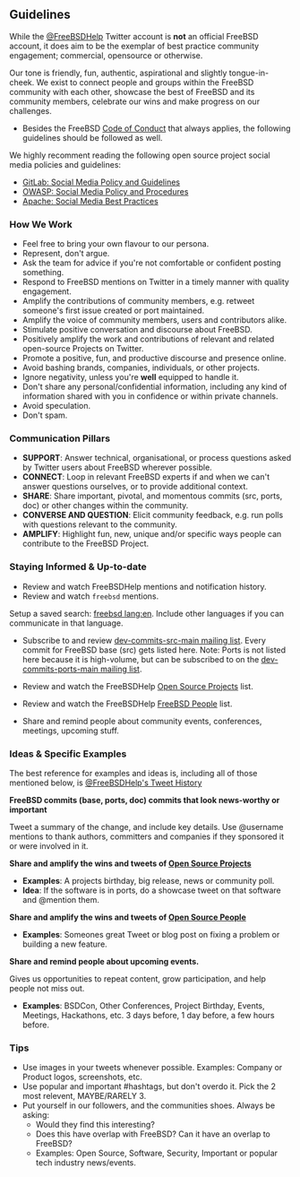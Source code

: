 ## Guidelines

While the [@FreeBSDHelp](https://twitter.com/FreeBSDHelp) Twitter account is
**not** an official FreeBSD account, it does aim to be the exemplar of best
practice community engagement; commercial, opensource or otherwise.

Our tone is friendly, fun, authentic, aspirational and slightly tongue-in-cheek.
We exist to connect people and groups within the FreeBSD community with each
other, showcase the best of FreeBSD and its community members, celebrate our
wins and make progress on our challenges.

* Besides the FreeBSD [Code of Conduct](https://www.freebsd.org/internal/code-of-conduct/) that always applies, the following guidelines should be followed as well.

We highly recomment reading the following open source project social media policies and guidelines:

* [GitLab: Social Media Policy and Guidelines](https://about.gitlab.com/handbook/marketing/social-media-guidelines/)
* [OWASP: Social Media Policy and Procedures](https://owasp.org/www-policy/operational/social-media)
* [Apache: Social Media Best Practices](https://www.apache.org/foundation/marks/socialmedia)

### How We Work

* Feel free to bring your own flavour to our persona.
* Represent, don't argue.
* Ask the team for advice if you're not comfortable or confident posting something.
* Respond to FreeBSD mentions on Twitter in a timely manner with quality engagement.
* Amplify the contributions of community members, e.g. retweet someone's first issue created or port maintained.
* Amplify the voice of community members, users and contributors alike.
* Stimulate positive conversation and discourse about FreeBSD.
* Positively amplify the work and contributions of relevant and related open-source Projects on Twitter.
* Promote a positive, fun, and productive discourse and presence online.
* Avoid bashing brands, companies, individuals, or other projects.
* Ignore negativity, unless you're **well** equipped to handle it.
* Don't share any personal/confidential information, including any kind of information shared with you in confidence or within private channels.
* Avoid speculation.
* Don't spam.

### Communication Pillars

* **SUPPORT**: Answer technical, organisational, or process questions asked by Twitter users about FreeBSD wherever possible.
* **CONNECT**: Loop in relevant FreeBSD experts if and when we can't answer questions ourselves, or to provide additional context.
* **SHARE**: Share important, pivotal, and momentous commits (src, ports, doc) or other changes within the community.
* **CONVERSE AND QUESTION**: Elicit community feedback, e.g. run polls with questions relevant to the community.
* **AMPLIFY**: Highlight fun, new, unique and/or specific ways people can contribute to the FreeBSD Project.

### Staying Informed & Up-to-date

 * Review and watch FreeBSDHelp mentions and notification history.
 * Review and watch `freebsd` mentions.

Setup a saved search: [freebsd lang:en](https://twitter.com/search?q=freebsd+lang%3Aen&f=live). Include other languages if you can communicate in that language.

 * Subscribe to and review [dev-commits-src-main mailing list](https://lists.freebsd.org/archives/dev-commits-src-main/). Every commit for FreeBSD base (src) gets listed here. Note: Ports is not listed here because it is high-volume, but can be subscribed to on the [dev-commits-ports-main mailing list](https://lists.freebsd.org/archives/dev-commits-ports-main/).

 * Review and watch the FreeBSDHelp [Open Source Projects](https://twitter.com/i/lists/1340730882705874944) list. 

 * Review and watch the FreeBSDHelp [FreeBSD People](https://twitter.com/i/lists/81179014) list.
 
 * Share and remind people about community events, conferences, meetings, upcoming stuff. 

### Ideas & Specific Examples

The best reference for examples and ideas is, including all of those mentioned below, is [@FreeBSDHelp's Tweet History](https://twitter.com/freebsdhelp)

**FreeBSD commits (base, ports, doc) commits that look news-worthy or important**

Tweet a summary of the change, and include key details. Use @username mentions to thank authors, committers and companies if they sponsored it or were involved in it.

**Share and amplify the wins and tweets of [Open Source Projects](https://twitter.com/i/lists/1340730882705874944)**

  * **Examples**: A projects birthday, big release, news or community poll.
  * **Idea**: If the software is in ports, do a showcase tweet on that software and @mention them.

**Share and amplify the wins and tweets of [Open Source People](https://twitter.com/i/lists/81179014)**

  * **Examples**: Someones great Tweet or blog post on fixing a problem or building a new feature.

**Share and remind people about upcoming events.**

Gives us opportunities to repeat content, grow participation, and help people not miss out.

  * **Examples**: BSDCon, Other Conferences, Project Birthday, Events, Meetings, Hackathons, etc. 3 days before, 1 day before, a few hours before.

### Tips

 * Use images in your tweets whenever possible. Examples: Company or Product logos, screenshots, etc.
 * Use popular and important #hashtags, but don't overdo it. Pick the 2 most relevent, MAYBE/RARELY 3.
 * Put yourself in our followers, and the communities shoes. Always be asking: 
   * Would they find this interesting?
   * Does this have overlap with FreeBSD? Can it have an overlap to FreeBSD? 
   * Examples: Open Source, Software,  Security, Important or popular tech industry news/events.
